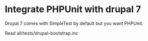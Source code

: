 # Integrate PHPUnit with drupal 7

Drupal 7 comes with SimpleTest by default but you want PHPUnit. 

Read all/tests/drupal-bootstrap.inc

